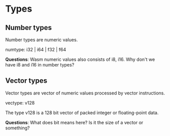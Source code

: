 # Types

## Number types

Number types are numeric values.

numtype: i32 | i64 | f32 | f64

**Questions**: Wasm numeric values also consists of i8, i16. Why don't we have i8 and i16 in number types? 

## Vector types

Vector types are vector of numeric values processed by vector instructions.

vectype: v128

The type v128 is a 128 bit vector of packed integer or floating-point data.

**Questions**: What does bit means here? Is it the size of a vector or something?